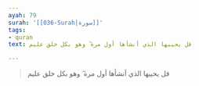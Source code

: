```yaml
---
ayah: 79
surah: '[[036-Surah|سورة]]'
tags:
- quran
text: قل يحييها الذي أنشأها أول مرة ۖ وهو بكل خلق عليم

---
```

> قل يحييها الذي أنشأها أول مرة ۖ وهو بكل خلق عليم
